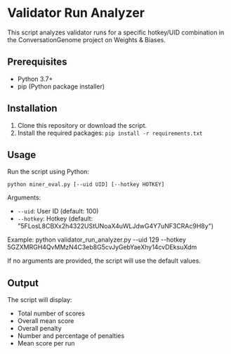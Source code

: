 # Validator Run Analyzer

This script analyzes validator runs for a specific hotkey/UID combination in the ConversationGenome project on Weights & Biases.

## Prerequisites

- Python 3.7+
- pip (Python package installer)

## Installation

1. Clone this repository or download the script.
2. Install the required packages:
    `pip install -r requirements.txt`

## Usage

Run the script using Python:

`python miner_eval.py [--uid UID] [--hotkey HOTKEY]`

Arguments:
- `--uid`: User ID (default: 100)
- `--hotkey`: Hotkey (default: "5FLosL8CBXx2h4322UStUNoaX4uWLJdwG4Y7uNF3CRAc9H8y")

Example:
python validator_run_analyzer.py --uid 129 --hotkey 5GZXMRGH4QvMMzN4C3eb8G5cvJyGebYaeXhy14cvDEksuXdm

If no arguments are provided, the script will use the default values.

## Output

The script will display:
- Total number of scores
- Overall mean score
- Overall penalty
- Number and percentage of penalties
- Mean score per run